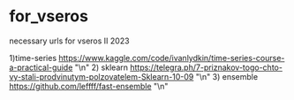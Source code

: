 # for_vseros
necessary urls for vseros II 2023

1)time-series https://www.kaggle.com/code/ivanlydkin/time-series-course-a-practical-guide "\n"
2) sklearn https://telegra.ph/7-priznakov-togo-chto-vy-stali-prodvinutym-polzovatelem-Sklearn-10-09 "\n"
3) ensemble https://github.com/leffff/fast-ensemble "\n"
